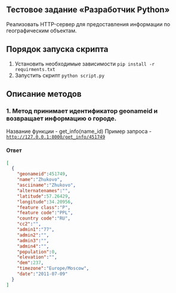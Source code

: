 ## Тестовое задание «Разработчик Python»
Реализовать HTTP-сервер для предоставления информации по географическим объектам.

## Порядок запуска скрипта
1. Установить необходимые зависимости <code>pip install -r requirments.txt</code>
2. Запустить скрипт <code>python script.py</code>

## Описание методов

### 1. Метод принимает идентификатор geonameid и возвращает информацию о городе.
Название функции - get_info(name_id)
Пример запроса - <code>http://127.0.0.1:8000/get_info/451749</code>
#### Ответ 
```json
[
  {
    "geonameid":451749,
    "name":"Zhukovo",
    "asciiname":"Zhukovo",
    "alternatenames":"",
    "latitude":57.26429,
    "longitude":34.20956,
    "feature class":"P",
    "feature code":"PPL",
    "country code":"RU",
    "cc2":"",
    "admin1":"77",
    "admin2":"",
    "admin3":"",
    "admin4":"",
    "population":0,
    "elevation":"",
    "dem":237,
    "timezone":"Europe/Moscow",
    "date":"2011-07-09"
  }
]
```
